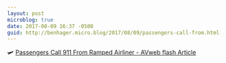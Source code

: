 ```yaml
---
layout: post
microblog: true
date: 2017-08-09 16:37 -0500
guid: http://benhager.micro.blog/2017/08/09/passengers-call-from.html
---
```

🛩 [Passengers Call 911 From Ramped Airliner - AVweb flash Article](https://www.avweb.com/avwebflash/news/Passengers-Call-911-From-Ramped-Airliner-229464-1.html)
